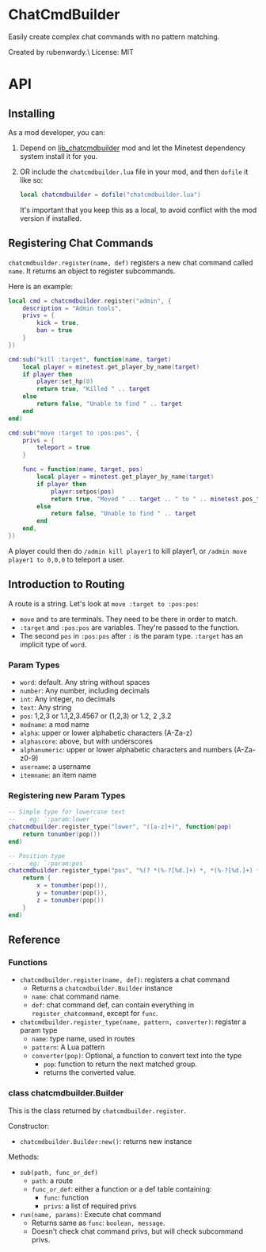# ChatCmdBuilder

Easily create complex chat commands with no pattern matching.

Created by rubenwardy.\\
License: MIT

# API

## Installing

As a mod developer, you can:

1. Depend on [lib_chatcmdbuilder](https://content.minetest.net/packages/rubenwardy/lib_chatcmdbuilder/)
   mod and let the Minetest dependency system install it for you.

2. OR include the `chatcmdbuilder.lua` file in your mod, and then `dofile` it like so:

   ```lua
   local chatcmdbuilder = dofile("chatcmdbuilder.lua")
   ```

   It's important that you keep this as a local, to avoid conflict with the
   mod version if installed.


## Registering Chat Commands

`chatcmdbuilder.register(name, def)` registers a new chat command called `name`. It returns an object to register subcommands.

Here is an example:

```lua
local cmd = chatcmdbuilder.register("admin", {
	description = "Admin tools",
	privs = {
		kick = true,
		ban = true
	}
})

cmd:sub("kill :target", function(name, target)
	local player = minetest.get_player_by_name(target)
	if player then
		player:set_hp(0)
		return true, "Killed " .. target
	else
		return false, "Unable to find " .. target
	end
end)

cmd:sub("move :target to :pos:pos", {
	privs = {
		teleport = true
	}

	func = function(name, target, pos)
		local player = minetest.get_player_by_name(target)
		if player then
			player:setpos(pos)
			return true, "Moved " .. target .. " to " .. minetest.pos_to_string(pos)
		else
			return false, "Unable to find " .. target
		end
	end,
})
```

A player could then do `/admin kill player1` to kill player1,
or `/admin move player1 to 0,0,0` to teleport a user.

## Introduction to Routing

A route is a string. Let's look at `move :target to :pos:pos`:

* `move` and `to` are terminals. They need to be there in order to match.
* `:target` and `:pos:pos` are variables. They're passed to the function.
* The second `pos` in `:pos:pos` after `:` is the param type. `:target` has an implicit
  type of `word`.

### Param Types

* `word`: default. Any string without spaces
* `number`: Any number, including decimals
* `int`: Any integer, no decimals
* `text`: Any string
* `pos`: 1,2,3 or 1.1,2,3.4567 or (1,2,3) or 1.2, 2 ,3.2
* `modname`: a mod name
* `alpha`: upper or lower alphabetic characters (A-Za-z)
* `alphascore`: above, but with underscores
* `alphanumeric`: upper or lower alphabetic characters and numbers (A-Za-z0-9)
* `username`: a username
* `itemname`: an item name

### Registering new Param Types

```lua
-- Simple type for lowercase text
--    eg: `:param:lower`
chatcmdbuilder.register_type("lower", "([a-z]+)", function(pop)
	return tonumber(pop())
end)

-- Position type
--    eg: `:param:pos`
chatcmdbuilder.register_type("pos", "%(? *(%-?[%d.]+) *, *(%-?[%d.]+) *, *(%-?[%d.]+) *%)?", function(pop)
	return {
		x = tonumber(pop()),
		y = tonumber(pop()),
		z = tonumber(pop())
	}
end)
```

## Reference

### Functions

* `chatcmdbuilder.register(name, def)`: registers a chat command
	* Returns a `chatcmdbuilder.Builder` instance
	* `name`: chat command name.
	* `def`: chat command def, can contain everything in `register_chatcommand`, except for `func`.
* `chatcmdbuilder.register_type(name, pattern, converter)`: register a param type
	* `name`: type name, used in routes
	* `pattern`: A Lua pattern
	* `converter(pop)`: Optional, a function to convert text into the type
		* `pop`: function to return the next matched group.
		* returns the converted value.

### class chatcmdbuilder.Builder

This is the class returned by `chatcmdbuilder.register`.

Constructor:

* `chatcmdbuilder.Builder:new()`: returns new instance

Methods:

* `sub(path, func_or_def)`
	* `path`: a route
	* `func_or_def`: either a function or a def table containing:
		* `func`: function
		* `privs`: a list of required privs
* `run(name, params)`: Execute chat command
	* Returns same as `func`: `boolean, message`.
	* Doesn't check chat command privs, but will check subcommand privs.
